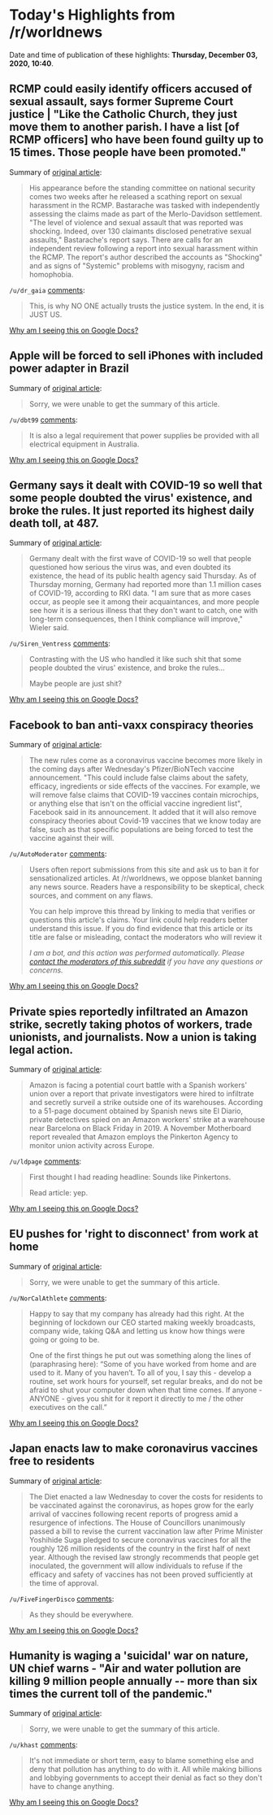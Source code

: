 # Today's Highlights from /r/worldnews

Date and time of publication of these highlights: **Thursday, December 03, 2020, 10:40**.

## RCMP could easily identify officers accused of sexual assault, says former Supreme Court justice | "Like the Catholic Church, they just move them to another parish. I have a list [of RCMP officers] who have been found guilty up to 15 times. Those people have been promoted."

Summary of [original article](https://www.cbc.ca/news/politics/michel-bastarache-rcmp-sexual-assault-1.5825438?__vfz=medium%3Dsharebar):

> His appearance before the standing committee on national security comes two weeks after he released a scathing report on sexual harassment in the RCMP. Bastarache was tasked with independently assessing the claims made as part of the Merlo-Davidson settlement. "The level of violence and sexual assault that was reported was shocking. Indeed, over 130 claimants disclosed penetrative sexual assaults," Bastarache's report says. There are calls for an independent review following a report into sexual harassment within the RCMP. The report's author described the accounts as "Shocking" and as signs of "Systemic" problems with misogyny, racism and homophobia.

`/u/dr_gaia` [comments](https://www.reddit.com/r/worldnews/comments/k5yf71/rcmp_could_easily_identify_officers_accused_of/):

> This, is why NO ONE actually trusts the justice system. In the end, it is JUST US.

[Why am I seeing this on Google Docs?](https://docs.google.com/document/d/1Dc6We63vOXIZsc0op-Bt4abqkYjXzOigalQqFxmvvbM/edit?usp=sharing)

## Apple will be forced to sell iPhones with included power adapter in Brazil

Summary of [original article](https://9to5mac.com/2020/12/02/apple-will-be-forced-to-sell-iphones-with-included-power-adapter-in-brazil/):

> Sorry, we were unable to get the summary of this article.

`/u/dbt99` [comments](https://www.reddit.com/r/worldnews/comments/k5mi3v/apple_will_be_forced_to_sell_iphones_with/):

> It is also a legal requirement that power supplies be provided with all electrical equipment in Australia.

[Why am I seeing this on Google Docs?](https://docs.google.com/document/d/1Dc6We63vOXIZsc0op-Bt4abqkYjXzOigalQqFxmvvbM/edit?usp=sharing)

## Germany says it dealt with COVID-19 so well that some people doubted the virus' existence, and broke the rules. It just reported its highest daily death toll, at 487.

Summary of [original article](https://www.businessinsider.com/germany-handled-covid-19-well-people-dont-take-it-seriously-2020-12):

> Germany dealt with the first wave of COVID-19 so well that people questioned how serious the virus was, and even doubted its existence, the head of its public health agency said Thursday. As of Thursday morning, Germany had reported more than 1.1 million cases of COVID-19, according to RKI data. "I am sure that as more cases occur, as people see it among their acquaintances, and more people see how it is a serious illness that they don't want to catch, one with long-term consequences, then I think compliance will improve," Wieler said.

`/u/Siren_Ventress` [comments](https://www.reddit.com/r/worldnews/comments/k6039q/germany_says_it_dealt_with_covid19_so_well_that/):

> Contrasting with the US who handled it like such shit that some people doubted the virus' existence, and broke the rules...
> 
> Maybe people are just shit?

[Why am I seeing this on Google Docs?](https://docs.google.com/document/d/1Dc6We63vOXIZsc0op-Bt4abqkYjXzOigalQqFxmvvbM/edit?usp=sharing)

## Facebook to ban anti-vaxx conspiracy theories

Summary of [original article](https://www.independent.co.uk/life-style/gadgets-and-tech/covid-vaccine-facebook-conspiracy-ban-b1765703.html):

> The new rules come as a coronavirus vaccine becomes more likely in the coming days after Wednesday's Pfizer/BioNTech vaccine announcement. "This could include false claims about the safety, efficacy, ingredients or side effects of the vaccines. For example, we will remove false claims that COVID-19 vaccines contain microchips, or anything else that isn't on the official vaccine ingredient list", Facebook said in its announcement. It added that it will also remove conspiracy theories about Covid-19 vaccines that we know today are false, such as that specific populations are being forced to test the vaccine against their will.

`/u/AutoModerator` [comments](https://www.reddit.com/r/worldnews/comments/k5ylaf/facebook_to_ban_antivaxx_conspiracy_theories/):

> Users often report submissions from this site and ask us to ban it for sensationalized articles. At /r/worldnews, we oppose blanket banning any news source. Readers have a responsibility to be skeptical, check sources, and comment on any flaws.
> 
> You can help improve this thread by linking to media that verifies or questions this article's claims. Your link could help readers better understand this issue. If you do find evidence that this article or its title are false or misleading, contact the moderators who will review it
> 
> *I am a bot, and this action was performed automatically. Please [contact the moderators of this subreddit](/message/compose/?to=/r/worldnews) if you have any questions or concerns.*

[Why am I seeing this on Google Docs?](https://docs.google.com/document/d/1Dc6We63vOXIZsc0op-Bt4abqkYjXzOigalQqFxmvvbM/edit?usp=sharing)

## Private spies reportedly infiltrated an Amazon strike, secretly taking photos of workers, trade unionists, and journalists. Now a union is taking legal action.

Summary of [original article](https://www.businessinsider.com/amazon-pinkerton-agency-spies-union-strike-spain-ccoo-legal-action-2020-12):

> Amazon is facing a potential court battle with a Spanish workers' union over a report that private investigators were hired to infiltrate and secretly surveil a strike outside one of its warehouses. According to a 51-page document obtained by Spanish news site El Diario, private detectives spied on an Amazon workers' strike at a warehouse near Barcelona on Black Friday in 2019. A November Motherboard report revealed that Amazon employs the Pinkerton Agency to monitor union activity across Europe.

`/u/ldpage` [comments](https://www.reddit.com/r/worldnews/comments/k5eriw/private_spies_reportedly_infiltrated_an_amazon/):

> First thought I had reading headline:  Sounds like  Pinkertons. 
> 
> Read article:  yep.

[Why am I seeing this on Google Docs?](https://docs.google.com/document/d/1Dc6We63vOXIZsc0op-Bt4abqkYjXzOigalQqFxmvvbM/edit?usp=sharing)

## EU pushes for 'right to disconnect' from work at home

Summary of [original article](https://www.dw.com/en/eu-pushes-for-right-to-disconnect-from-work-at-home/a-55803776?maca=en-rss-en-eu-2092-rdf):

> Sorry, we were unable to get the summary of this article.

`/u/NorCalAthlete` [comments](https://www.reddit.com/r/worldnews/comments/k5st6j/eu_pushes_for_right_to_disconnect_from_work_at/):

> Happy to say that my company has already had this right.  At the beginning of lockdown our CEO started making weekly broadcasts, company wide, taking Q&A and letting us know how things were going or going to be.  
> 
> One of the first things he put out was something along the lines of (paraphrasing here): “Some of you have worked from home and are used to it.  Many of you haven’t. To all of you, I say this - develop a routine, set work hours for yourself, set regular breaks, and do not be afraid to shut your computer down when that time comes.  If anyone - ANYONE - gives you shit for it report it directly to me / the other executives on the call.”

[Why am I seeing this on Google Docs?](https://docs.google.com/document/d/1Dc6We63vOXIZsc0op-Bt4abqkYjXzOigalQqFxmvvbM/edit?usp=sharing)

## Japan enacts law to make coronavirus vaccines free to residents

Summary of [original article](https://japantoday.com/category/politics/japan-enacts-law-to-make-coronavirus-vaccines-free-to-residents):

> The Diet enacted a law Wednesday to cover the costs for residents to be vaccinated against the coronavirus, as hopes grow for the early arrival of vaccines following recent reports of progress amid a resurgence of infections. The House of Councillors unanimously passed a bill to revise the current vaccination law after Prime Minister Yoshihide Suga pledged to secure coronavirus vaccines for all the roughly 126 million residents of the country in the first half of next year. Although the revised law strongly recommends that people get inoculated, the government will allow individuals to refuse if the efficacy and safety of vaccines has not been proved sufficiently at the time of approval.

`/u/FiveFingerDisco` [comments](https://www.reddit.com/r/worldnews/comments/k5f4lf/japan_enacts_law_to_make_coronavirus_vaccines/):

> As they should be everywhere.

[Why am I seeing this on Google Docs?](https://docs.google.com/document/d/1Dc6We63vOXIZsc0op-Bt4abqkYjXzOigalQqFxmvvbM/edit?usp=sharing)

## Humanity is waging a 'suicidal' war on nature, UN chief warns - "Air and water pollution are killing 9 million people annually -- more than six times the current toll of the pandemic."

Summary of [original article](https://www.cnn.com/2020/12/02/world/un-state-of-the-planet-guterres-speech-intl/index.html?utm_campaign=Hot%20News&utm_medium=email&_hsmi=101740057&_hsenc=p2ANqtz-9qJ7ziohhmaURJ2q-iakorgAbK-wHq07lAiNlHpFaLnPYhed9ISYoJOKX83cDUdZTbm4H-Q6-mrU1v886ivtWP0X2pYQ&utm_content=101740057&utm_source=hs_email):

> Sorry, we were unable to get the summary of this article.

`/u/khast` [comments](https://www.reddit.com/r/worldnews/comments/k5yegx/humanity_is_waging_a_suicidal_war_on_nature_un/):

> It's not immediate or short term, easy to blame something else and deny that pollution has anything to do with it.  All while making billions and lobbying governments to accept their denial as fact so they don't have to change anything.

[Why am I seeing this on Google Docs?](https://docs.google.com/document/d/1Dc6We63vOXIZsc0op-Bt4abqkYjXzOigalQqFxmvvbM/edit?usp=sharing)

